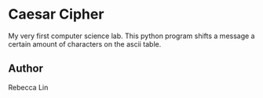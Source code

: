 Caesar Cipher
=============
My very first computer science lab. This python program shifts a message a certain amount of characters on the ascii table. 

Author
------
Rebecca Lin
